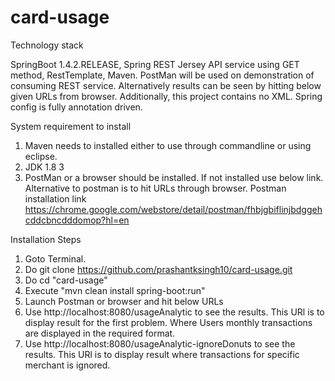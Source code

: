 # card-usage
Technology stack

SpringBoot 1.4.2.RELEASE, Spring REST Jersey API service using GET method, RestTemplate, Maven. PostMan will be used on demonstration of consuming REST service. Alternatively results can be seen by hitting below given URLs from browser. 
Additionally, this project contains no XML. Spring config is fully annotation driven.

System requirement to install

1. Maven needs to installed either to use through commandline or using eclipse.
2. JDK 1.8 3
3. PostMan or a browser should be installed. If not installed use below link. Alternative to postman is to hit URLs through browser.
Postman installation link
https://chrome.google.com/webstore/detail/postman/fhbjgbiflinjbdggehcddcbncdddomop?hl=en


Installation Steps

1. Goto Terminal. 
2. Do git clone https://github.com/prashantksingh10/card-usage.git
3. Do cd "card-usage"
4. Execute "mvn clean install spring-boot:run" 
5. Launch Postman or browser and hit below URLs 
6. Use http://localhost:8080/usageAnalytic to see the results. This URl is to display result for the first problem. Where Users monthly transactions are displayed in the required format.
7. Use http://localhost:8080/usageAnalytic-ignoreDonuts to see the results. This URl is to display result where transactions for specific merchant is ignored. 







